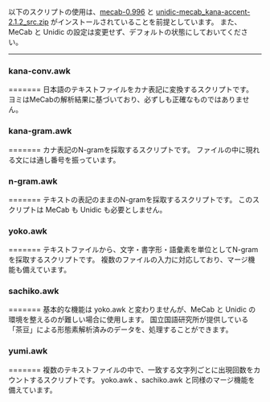 以下のスクリプトの使用は、[mecab-0.996](http://mecab.googlecode.com/svn/trunk/mecab/doc/index.html) と [unidic-mecab_kana-accent-2.1.2_src.zip](http://download.unidic.org/) がインストールされていることを前提としています。
また、MeCab と Unidic の設定は変更せず、デフォルトの状態にしておいてください。
***
### kana-conv.awk
=======
日本語のテキストファイルをカナ表記に変換するスクリプトです。
ヨミはMeCabの解析結果に基づいており、必ずしも正確なものではありません。

### kana-gram.awk
=======
カナ表記のN-gramを採取するスクリプトです。
ファイルの中に現れる文には通し番号を振っています。

### n-gram.awk
=======
テキストの表記のままのN-gramを採取するスクリプトです。
このスクリプトは MeCab も Unidic も必要としません。

### yoko.awk
=======
テキストファイルから、文字・書字形・語彙素を単位としてN-gramを採取するスクリプトです。
複数のファイルの入力に対応しており、マージ機能も備えています。

### sachiko.awk
=======
基本的な機能は yoko.awk と変わりませんが、MeCab と Unidic の環境を整えるのが難しい場合に使用します。
国立国語研究所が提供している「茶豆」による形態素解析済みのデータを、処理することができます。

### yumi.awk
=======
複数のテキストファイルの中で、一致する文字列ごとに出現回数をカウントするスクリプトです。
yoko.awk 、sachiko.awk と同様のマージ機能を備えています。
